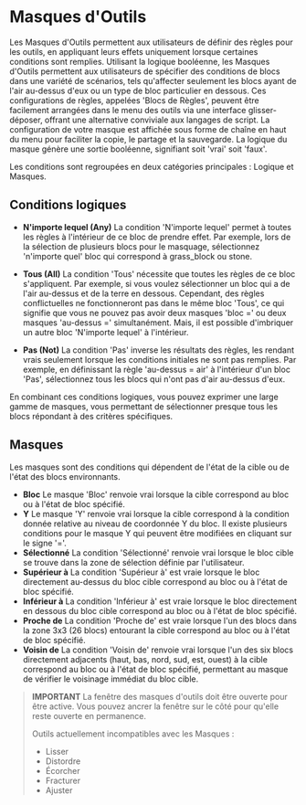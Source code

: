 # Masques d'Outils

Les Masques d'Outils permettent aux utilisateurs de définir des règles pour les outils, en appliquant leurs effets uniquement lorsque certaines conditions sont remplies. Utilisant la logique booléenne, les Masques d'Outils permettent aux utilisateurs de spécifier des conditions de blocs dans une variété de scénarios, tels qu'affecter seulement les blocs ayant de l'air au-dessus d'eux ou un type de bloc particulier en dessous. Ces configurations de règles, appelées 'Blocs de Règles', peuvent être facilement arrangées dans le menu des outils via une interface glisser-déposer, offrant une alternative conviviale aux langages de script. La configuration de votre masque est affichée sous forme de chaîne en haut du menu pour faciliter la copie, le partage et la sauvegarde. La logique du masque génère une sortie booléenne, signifiant soit 'vrai' soit 'faux'.

Les conditions sont regroupées en deux catégories principales : Logique et Masques.

## Conditions logiques

- **N'importe lequel (Any)**
La condition 'N'importe lequel' permet à toutes les règles à l'intérieur de ce bloc de prendre effet. Par exemple, lors de la sélection de plusieurs blocs pour le masquage, sélectionnez 'n'importe quel' bloc qui correspond à grass_block ou stone.

- **Tous (All)**
La condition 'Tous' nécessite que toutes les règles de ce bloc s'appliquent. Par exemple, si vous voulez sélectionner un bloc qui a de l'air au-dessus et de la terre en dessous. Cependant, des règles conflictuelles ne fonctionneront pas dans le même bloc 'Tous', ce qui signifie que vous ne pouvez pas avoir deux masques 'bloc =' ou deux masques 'au-dessus =' simultanément. Mais, il est possible d'imbriquer un autre bloc 'N'importe lequel' à l'intérieur.

- **Pas (Not)**
La condition 'Pas' inverse les résultats des règles, les rendant vrais seulement lorsque les conditions initiales ne sont pas remplies. Par exemple, en définissant la règle 'au-dessus = air' à l'intérieur d'un bloc 'Pas', sélectionnez tous les blocs qui n'ont pas d'air au-dessus d'eux.

En combinant ces conditions logiques, vous pouvez exprimer une large gamme de masques, vous permettant de sélectionner presque tous les blocs répondant à des critères spécifiques.

## Masques

Les masques sont des conditions qui dépendent de l'état de la cible ou de l'état des blocs environnants.

- **Bloc**
Le masque 'Bloc' renvoie vrai lorsque la cible correspond au bloc ou à l'état de bloc spécifié.
- **Y**
Le masque 'Y' renvoie vrai lorsque la cible correspond à la condition donnée relative au niveau de coordonnée Y du bloc. Il existe plusieurs conditions pour le masque Y qui peuvent être modifiées en cliquant sur le signe '='.
- **Sélectionné**
La condition 'Sélectionné' renvoie vrai lorsque le bloc cible se trouve dans la zone de sélection définie par l'utilisateur.
- **Supérieur à**
La condition 'Supérieur à' est vraie lorsque le bloc directement au-dessus du bloc cible correspond au bloc ou à l'état de bloc spécifié.
- **Inférieur à**
La condition 'Inférieur à' est vraie lorsque le bloc directement en dessous du bloc cible correspond au bloc ou à l'état de bloc spécifié.
- **Proche de**
La condition 'Proche de' est vraie lorsque l'un des blocs dans la zone 3x3 (26 blocs) entourant la cible correspond au bloc ou à l'état de bloc spécifié.
- **Voisin de**
La condition 'Voisin de' renvoie vrai lorsque l'un des six blocs directement adjacents (haut, bas, nord, sud, est, ouest) à la cible correspond au bloc ou à l'état de bloc spécifié, permettant au masque de vérifier le voisinage immédiat du bloc cible.

> **IMPORTANT**
> La fenêtre des masques d'outils doit être ouverte pour être active. Vous pouvez ancrer la fenêtre sur le côté pour qu'elle reste ouverte en permanence.
>
> Outils actuellement incompatibles avec les Masques :
> - Lisser
> - Distordre
> - Écorcher
> - Fracturer
> - Ajuster